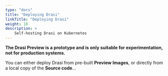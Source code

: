 ```yaml
---
type: "docs"
title: "Deploying Drasi"
linkTitle: "Deploying Drasi"
weight: 10
description: >
    Self-hosting Drasi on Kubernetes
---
```


**The Drasi Preview is a prototype and is only suitable for experimentation, not for production systems.**

You can either deploy Drasi from pre-built **Preview Images**, or directly from a local copy of the **Source code**...